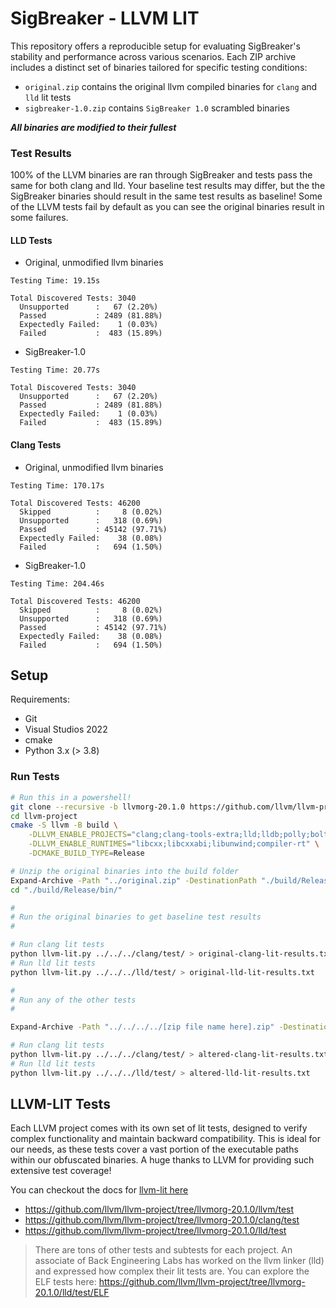 # SigBreaker - LLVM LIT

This repository offers a reproducible setup for evaluating SigBreaker's stability and performance across various scenarios. Each ZIP archive includes a distinct set of binaries tailored for specific testing conditions:

- `original.zip` contains the original llvm compiled binaries for `clang` and `lld` lit tests
- `sigbreaker-1.0.zip` contains `SigBreaker 1.0` scrambled binaries

***All binaries are modified to their fullest***

### Test Results

100% of the LLVM binaries are ran through SigBreaker and tests pass the same for both clang and lld. Your baseline test results may differ, but the the SigBreaker binaries should result in the same test results as baseline! Some of the LLVM tests fail by default as you can see the original binaries result in some failures.

#### LLD Tests

- Original, unmodified llvm binaries

```
Testing Time: 19.15s

Total Discovered Tests: 3040
  Unsupported      :   67 (2.20%)
  Passed           : 2489 (81.88%)
  Expectedly Failed:    1 (0.03%)
  Failed           :  483 (15.89%)
```

- SigBreaker-1.0

```
Testing Time: 20.77s

Total Discovered Tests: 3040
  Unsupported      :   67 (2.20%)
  Passed           : 2489 (81.88%)
  Expectedly Failed:    1 (0.03%)
  Failed           :  483 (15.89%)
```

#### Clang Tests

- Original, unmodified llvm binaries

```
Testing Time: 170.17s

Total Discovered Tests: 46200
  Skipped          :     8 (0.02%)
  Unsupported      :   318 (0.69%)
  Passed           : 45142 (97.71%)
  Expectedly Failed:    38 (0.08%)
  Failed           :   694 (1.50%)
```

- SigBreaker-1.0

```
Testing Time: 204.46s

Total Discovered Tests: 46200
  Skipped          :     8 (0.02%)
  Unsupported      :   318 (0.69%)
  Passed           : 45142 (97.71%)
  Expectedly Failed:    38 (0.08%)
  Failed           :   694 (1.50%)
```

## Setup

Requirements:

- Git
- Visual Studios 2022
- cmake
- Python 3.x (> 3.8)

### Run Tests

```sh
# Run this in a powershell!
git clone --recursive -b llvmorg-20.1.0 https://github.com/llvm/llvm-project.git
cd llvm-project
cmake -S llvm -B build \
    -DLLVM_ENABLE_PROJECTS="clang;clang-tools-extra;lld;lldb;polly;bolt;mlir;openmp" \
    -DLLVM_ENABLE_RUNTIMES="libcxx;libcxxabi;libunwind;compiler-rt" \
    -DCMAKE_BUILD_TYPE=Release

# Unzip the original binaries into the build folder
Expand-Archive -Path "../original.zip" -DestinationPath "./build/Release/bin/" -Force
cd "./build/Release/bin/"

#
# Run the original binaries to get baseline test results
#

# Run clang lit tests
python llvm-lit.py ../../../clang/test/ > original-clang-lit-results.txt
# Run lld lit tests
python llvm-lit.py ../../../lld/test/ > original-lld-lit-results.txt

#
# Run any of the other tests
#

Expand-Archive -Path "../../../../[zip file name here].zip" -DestinationPath . -Force

# Run clang lit tests
python llvm-lit.py ../../../clang/test/ > altered-clang-lit-results.txt
# Run lld lit tests
python llvm-lit.py ../../../lld/test/ > altered-lld-lit-results.txt
```

## LLVM-LIT Tests

Each LLVM project comes with its own set of lit tests, designed to verify complex functionality and maintain backward compatibility. This is ideal for our needs, as these tests cover a vast portion of the executable paths within our obfuscated binaries. A huge thanks to LLVM for providing such extensive test coverage!

You can checkout the docs for [llvm-lit here](https://llvm.org/docs/CommandGuide/lit.html)

- https://github.com/llvm/llvm-project/tree/llvmorg-20.1.0/llvm/test
- https://github.com/llvm/llvm-project/tree/llvmorg-20.1.0/clang/test
- https://github.com/llvm/llvm-project/tree/llvmorg-20.1.0/lld/test

> There are tons of other tests and subtests for each project. An associate of Back Engineering Labs has worked on the llvm linker (lld) and expressed how complex their lit tests are. You can explore the ELF tests here: https://github.com/llvm/llvm-project/tree/llvmorg-20.1.0/lld/test/ELF